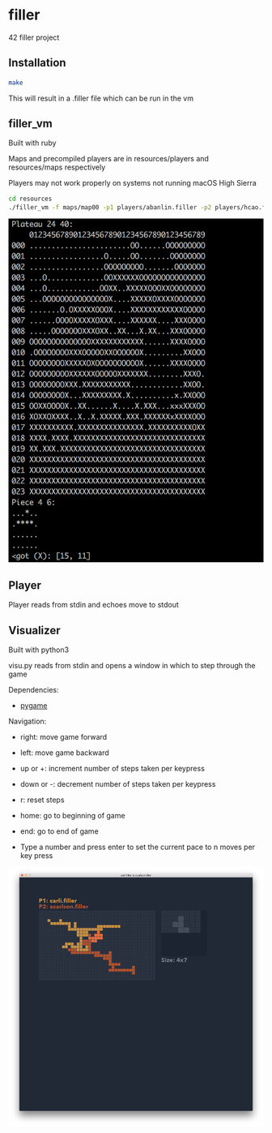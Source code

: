# filler

42 filler project

## Installation

```bash
make
```

This will result in a .filler file which can be run in the vm

## filler_vm

Built with ruby

Maps and precompiled players are in resources/players and resources/maps respectively

Players may not work properly on systems not running macOS High Sierra

```bash
cd resources
./filler_vm -f maps/map00 -p1 players/abanlin.filler -p2 players/hcao.filler
```

![vm screenshot](assets/vm_screenshot.png)

## Player

Player reads from stdin and echoes move to stdout

## Visualizer

Built with python3

visu.py reads from stdin and opens a window in which to step through the game

Dependencies:
* [pygame](https://www.pygame.org/news)

Navigation:
* right: move game forward

* left: move game backward

* up or +: increment number of steps taken per keypress

* down or -: decrement number of steps taken per keypress

* r: reset steps

* home: go to beginning of game

* end: go to end of game

* Type a number and press enter to set the current pace to n moves per key press

![visualizer screenshot](assets/visu_screenshot.png)